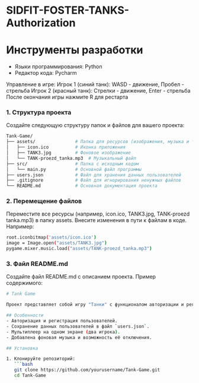 # SIDFIT-FOSTER-TANKS-Authorization
# Инструменты разработки

* Языки программирования: Python
* Редактор кода: Pycharm
  
Управление в игре:
Игрок 1 (синий танк): WASD - движение, Пробел - стрельба
Игрок 2 (красный танк): Стрелки - движение, Enter - стрельба
После окончания игры нажмите R для рестарта

### 1. Структура проекта
Создайте следующую структуру папок и файлов для вашего проекта:
``` bash
Tank-Game/
├── assets/               # Папка для ресурсов (изображения, музыка и т.д.)
│   ├── icon.ico          # Иконка приложения
│   ├── TANK3.jpg         # Фоновое изображение
│   └── TANK-proezd_tanka.mp3  # Музыкальный файл
├── src/                  # Папка с исходным кодом
│   └── main.py           # Основной файл программы
├── users.json            # Файл для хранения данных пользователей
├── .gitignore            # Файл для игнорирования ненужных файлов
└── README.md             # Основная документация проекта
```
### 2. Перемещение файлов
Переместите все ресурсы (например, icon.ico, TANK3.jpg, TANK-proezd tanka.mp3) в папку assets.
Внесите изменения в пути к файлам в коде. Например:
``` bash
root.iconbitmap('assets/icon.ico')
image = Image.open("assets/TANK3.jpg")
pygame.mixer.music.load("assets/TANK-proezd_tanka.mp3")
```
### 3. Файл README.md
Создайте файл README.md с описанием проекта. Пример содержимого:
``` bash
# Tank Game

Проект представляет собой игру "Танки" с функционалом авторизации и регистрации пользователей. После входа в систему пользователь может запустить игру.

## Особенности
- Авторизация и регистрация пользователей.
- Сохранение данных пользователей в файл `users.json`.
- Мультиплеер на одном экране (два игрока).
- Добавлена фоновая музыка и возможность её отключения.

## Установка

1. Клонируйте репозиторий:
   ```bash
   git clone https://github.com/yourusername/Tank-Game.git 
   cd Tank-Game
```
